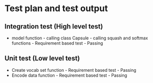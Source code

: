 # Test plan and test output

## Integration test (High level test)
* model function - calling class Capsule - calling squash and softmax functions - Requirement based test - Passing

## Unit test (Low level test)
* Create vocab set function - Requirement based test - Passing
* Encode data function - Requirement based test - Passing

